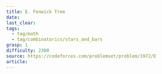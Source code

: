 ```yaml
---
title: E. Fenwick Tree
date: 
last_clear: 
tags:
  - tag/math
  - tag/combinatorics/stars_and_bars
grasp: 1
difficulty: 2300
source: https://codeforces.com/problemset/problem/1972/E
article:
---
```

